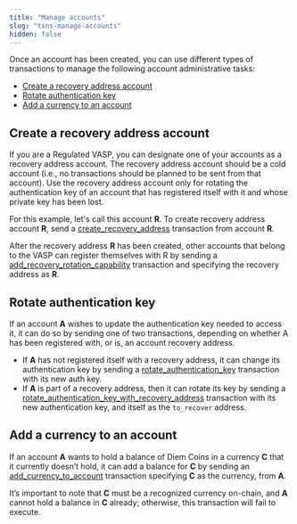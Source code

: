 ```yaml
---
title: "Manage accounts"
slug: "txns-manage-accounts"
hidden: false
---
```

Once an account has been created, you can use different types of transactions to manage the following account administrative tasks:
* [Create a recovery address account](/transactions/txns-types/txns-manage-accounts#create-a-recovery-address-account)
* [Rotate authentication key](/transactions/txns-types/txns-manage-accounts#rotate-authentication-key)
* [Add a currency to an account](/transactions/txns-types/txns-manage-accounts#add-a-currency-to-an-account)

## Create a recovery address account

If you are a Regulated VASP, you can designate one of your accounts as a recovery address account. The recovery address account should be a cold account (i.e., no transactions should be planned to be sent from that account). Use the recovery address account only for rotating the authentication key of an account that has registered itself with it and whose private key has been lost.

For this example, let's call this account **R**. To create recovery address account **R**, send a [create_recovery_address](https://github.com/diem/diem/blob/main/diem-move/diem-framework/script_documentation/script_documentation.md#function-create_recovery_address) transaction from account **R**.

After the recovery address **R** has been created, other accounts that belong to the VASP can register themselves with R by sending a [add_recovery_rotation_capability](https://github.com/diem/diem/blob/main/diem-move/diem-framework/script_documentation/script_documentation.md#function-add_recovery_rotation_capability) transaction and specifying the recovery address as **R**.


## Rotate authentication key

If an account **A** wishes to update the authentication key needed to access it, it can do so by sending one of two transactions, depending on whether A has been registered with, or is, an account recovery address.

* If **A** has not registered itself with a recovery address, it can change its authentication key by sending a [rotate_authentication_key](https://github.com/diem/diem/blob/main/diem-move/diem-framework/script_documentation/script_documentation.md#function-rotate_authentication_key) transaction with its new auth key.
* If **A** is part of a recovery address, then it can rotate its key by sending a [rotate_authentication_key_with_recovery_address](https://github.com/diem/diem/blob/main/diem-move/diem-framework/script_documentation/script_documentation.md#function-rotate_authentication_key_with_recovery_address) transaction with its new authentication key, and itself as the `to_recover` address.


## Add a currency to an account

If an account **A** wants to hold a balance of Diem Coins in a currency **C** that it currently doesn’t hold, it can add a balance for **C** by sending an [add_currency_to_account](https://github.com/diem/diem/blob/main/diem-move/diem-framework/script_documentation/script_documentation.md#0x1_AccountAdministrationScripts_add_currency_to_account) transaction specifying **C** as the currency, from **A**.

It’s important to note that **C** must be a recognized currency on-chain, and **A** cannot hold a balance in **C** already; otherwise, this transaction will fail to execute.
